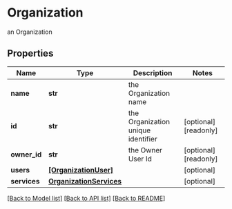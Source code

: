 # Organization

an Organization

## Properties
Name | Type | Description | Notes
------------ | ------------- | ------------- | -------------
**name** | **str** | the Organization name | 
**id** | **str** | the Organization unique identifier | [optional] [readonly] 
**owner_id** | **str** | the Owner User Id | [optional] [readonly] 
**users** | [**[OrganizationUser]**](OrganizationUser.md) |  | [optional] 
**services** | [**OrganizationServices**](OrganizationServices.md) |  | [optional] 

[[Back to Model list]](../README.md#documentation-for-models) [[Back to API list]](../README.md#documentation-for-api-endpoints) [[Back to README]](../README.md)


